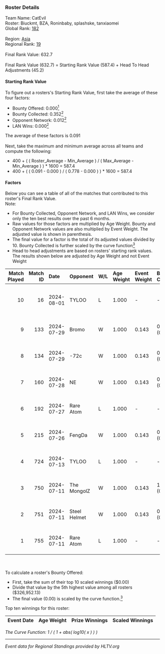 ### Roster Details<br />
Team Name: CatEvil<br />
Roster: Biuckmt, BZA, Roninbaby, splashske, tanxiaomei<br />
Global Rank: [182](../standings_global.md)<br />
<br />
Region: [Asia]( ../standings_asia.md)<br />
Regional Rank: [19]( ../standings_asia.md)<br />
<br />
Final Rank Value:  632.7<br />
<br />
Final Rank Value (632.7) = Starting Rank Value (587.4) + Head To Head Adjustments (45.2)<br />

#### Starting Rank Value<br />
To figure out a rosters's Starting Rank Value, first take the average of these four factors:<br />
- Bounty Offered: 0.000[<sup>1</sup>](#table2)
- Bounty Collected: 0.352[<sup>2</sup>](#table1)
- Opponent Network: 0.012[<sup>2</sup>](#table1)
- LAN Wins: 0.000[<sup>2</sup>](#table1)

The average of these factors is 0.091<br />
<br />
Next, take the maximum and minimum average across all teams and compute the following:<br />
- 400 + ( ( Roster_Average - Min_Average ) / ( Max_Average - Min_Average ) ) * 1600 = 587.4
- 400 + ( ( 0.091 - 0.000 ) / ( 0.778 - 0.000 ) ) * 1600 = 587.4


#### Factors<br />
Below you can see a table of all of the matches that contributed to this roster's Final Rank Value.<br />
Note:<br />

- For Bounty Collected, Opponent Network, and LAN Wins, we consider only the ten best results over the past 6 months.
- Raw values for those factors are multiplied by Age Weight. Bounty and Opponent Network values are also multiplied by Event Weight. The adjusted value is shown in parenthesis.
- The final value for a factor is the total of its adjusted values divided by 10. Bounty Collected is further scaled by the curve function[<sup>3</sup>](#curveFunction)
- Head to head adjustments are based on rosters' starting rank values. The results shown below are adjusted by Age Weight and not Event Weight
<span id="table1"></span><br />


| Match Played | Match ID | Date       | Opponent     | W/L | Age Weight | Event Weight | Bounty Collected | Opponent Network | LAN Wins  | H2H Adj. | Roster                                         |
| -: | -: | :- | :- | :- | :- | :- | :- | :- | :- | -: | :- |
|           10 |       16 | 2024-08-01 | TYLOO        | L   | 1.000      | -            | -                | -                | -         |   -10.87 | Biuckmt, BZA, Roninbaby, splashske, tanxiaomei |
|            9 |      133 | 2024-07-29 | Bromo        | W   | 1.000      | 0.143        | 0.000 (0.000)    | 0.116 (0.017)    | 0 (0.000) |    10.94 | Biuckmt, BZA, lan, Roninbaby, tanxiaomei       |
|            8 |      134 | 2024-07-29 | -72c         | W   | 1.000      | 0.143        | 0.003 (0.000)    | 0.039 (0.006)    | 0 (0.000) |    16.24 | Biuckmt, BZA, lan, Roninbaby, tanxiaomei       |
|            7 |      160 | 2024-07-28 | NE           | W   | 1.000      | 0.143        | 0.000 (0.000)    | 0.000 (0.000)    | 0 (0.000) |     7.10 | Biuckmt, BZA, lan, Roninbaby, tanxiaomei       |
|            6 |      192 | 2024-07-27 | Rare Atom    | L   | 1.000      | -            | -                | -                | -         |    -9.88 | Biuckmt, BZA, lan, Roninbaby, tanxiaomei       |
|            5 |      215 | 2024-07-26 | FengDa       | W   | 1.000      | 0.143        | 0.000 (0.000)    | 0.000 (0.000)    | 0 (0.000) |     7.14 | Biuckmt, BZA, lan, Roninbaby, tanxiaomei       |
|            4 |      724 | 2024-07-13 | TYLOO        | L   | 1.000      | -            | -                | -                | -         |    -9.80 | Biuckmt, BZA, lan, Roninbaby, tanxiaomei       |
|            3 |      750 | 2024-07-11 | The MongolZ  | W   | 1.000      | 0.143        | 1.000 (0.143)    | 0.719 (0.103)    | 0 (0.000) |    31.46 | Biuckmt, BZA, lan, Roninbaby, tanxiaomei       |
|            2 |      751 | 2024-07-11 | Steel Helmet | W   | 1.000      | 0.143        | 0.006 (0.001)    | 0.000 (0.000)    | 0 (0.000) |    14.34 | Biuckmt, BZA, lan, Roninbaby, tanxiaomei       |
|            1 |      755 | 2024-07-11 | Rare Atom    | L   | 1.000      | -            | -                | -                | -         |   -11.42 | Biuckmt, BZA, lan, Roninbaby, tanxiaomei       |

<br />
<span id="table2"></span><br />
To calculate a roster's Bounty Offered:<br />

- First, take the sum of their top 10 scaled winnings ($0.00)
- Divide that value by the 5th highest value among all rosters ($326,952.13)
- The final value (0.00) is scaled by the curve function.[<sup>3</sup>](#curveFunction)

Top ten winnings for this roster:<br />

| Event Date | Age Weight | Prize Winnings | Scaled Winnings |
| :- | -: | :- | :- |


<span id="curveFunction"></span>_The Curve Function: 1 / ( 1 + abs( log10( x ) ) )_<br />

---
_Event data for Regional Standings provided by HLTV.org_<br />
